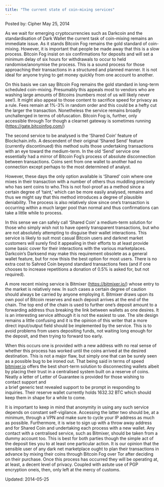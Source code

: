 ```yaml
---
title: "The current state of coin-mixing services"
---
```


Posted by: Cipher </span>
<span>May 25, 2014</span>

<p>As we wait for emerging cryptocurrencies such as Darkcoin and the standardisation of Dark Wallet the current task of coin-mixing remains an immediate issue. As it stands Bitcoin Fog remains the gold standard of coin-mixing. However, it is important that people be made away that this is a slow process. Bitcoin Fog insist on six confirmations for deposits and will set a minimum delay of six hours for withdrawals to occur to held randomise/anonymise the process. This is a sound process for those approaching their transactions in a structured and planned manner. It is not ideal for anyone trying to get money quickly from one account to another.</p>
<p>On this basis we can say Bitcoin Fog remains the gold standard in long-term scheduled coin-mixing. Presumably this appeals most to vendors who are washing large amounts of Bitcoins (numbers most of us will likely never see!). It might also appeal to those content to sacrifice speed for privacy as a rule. Fees remain at 1%-3% in random order and this could be a hefty cut the larger the transaction. Nonetheless the service remains broadly unchallenged in terms of obfuscation. Bitcoin Fog is, further, only accessible through Tor though a clearnet gateway is sometimes running (<a href="https://gate.bitcoinfog.com/" target="_blank">https://gate.bitcoinfog.com/</a>)</p>
<p>The second service to be analysed is the ‘Shared Coin’ feature of Blockchain.info. A descendent of their original ‘Shared Send’ feature (currently discontinued) this method suits those undertaking transactions with an eye toward the medium-term. In the old ‘Send’ service one essentially had a mirror of Bitcoin Fog’s process of absolute disconnection between transactions. Coins sent from one wallet to another had no connection except perhaps to the most determined of analyst.</p>
<p>However, these days the only option available is ‘Shared’ coin where one mixes in their transaction with a number of others thus muddling precisely who has sent coins to who.This is not fool-proof as a method since a certain degree of ‘taint,’ which can be more easily analysed, remains and thus we might say that this method introduces a degree of plausible deniability. The process is also relatively slow since one’s transaction is occurring within a much larger pool than normal and thus confirmations can take a little while to process.</p>
<p>In this sense we can safely call ‘Shared Coin’ a medium-term solution for those who simply wish not to have openly transparent transactions, but who are not absolutely attempting to disguise their wallet interactions. This service is likely to suit most casual Bitcoin users and darknet market customers will surely find it appealing in their efforts to at least provide some basic cover for their interactions with the various marketplaces. Darkcoin’s Darksend may make this requirement obsolete as a general wallet feature, but for now thisis the best option for most users. There is no extra cost to Sahred Coin beyond standard transactions fees (and if one chooses to increase repetitions a donation of 0.5% is asked for, but not required).</p>
<p>A more recent mixing service is Bitmixer (<a href="https://bitmixer.io/" target="_blank">https://bitmixer.io/</a>) whose entry to the market is relatively new. In such cases a certain degree of caution should always be carried by anyone employing it. Bitmixer draws upon its own pool of Bitcoin reserves and each deposit arrives at the end of the chain. The top end of the chain is used to further one’s deposit amount to a forwarding address thus breaking the link between wallets as one desires. It is an interesting service although it is not the easiest to use. The site design remains a little confusing and it is the opinion of this writer that a more direct input/output field should be implemented by the service. This is to avoid problems from users depositing funds, not waiting long enough for the deposit, and then trying to forward too early.</p>
<p>When this occurs one is provided with a new address with no real sense of whether this process has worked until the coins arrived at the desired destination. This is not a major flaw, but simply one that can be surely seen as a possible bug to be ironed out. That being said in terms of speed <a href="http://bitmixer.io" target="_blank">bitmixer.io</a> offers the best short-term solution to disconnecting wallets albeit by placing their trust in a centralised system built on a reserve of coins. Neatly a letter of Letter of Guarantee is provided for those wishing to contact support and<br />
    a brief generic test revealed support to be prompt in responding to inquiries. Their reserve wallet currently holds 1632.32 BTC which should keep them in shape for a while to come.</p>
<p>It is important to keep in mind that anonymity in using any such service depends on constant self-vigilance. Accessing the latter two should be, at a minimum, through a VPN and make sure to cycle your IP address as much as possible. Furthermore, it is wise to sign up with a throw away address and for Shared Coin and undertaking each process with a new wallet. Any contact with a centralised service, such as Bitmixer, should be taken from a dummy account too. This is best for both parties though the simple act of the deposit ties you to at least one particular action. It is our opinion that the sensible user of any dark net marketplace ought to plan their transactions in advance by mixing their coins through Bitcoin Fog over Tor after deciding on their purchase. Once this process has occurred they will be operating at, at least, a decent level of privacy. Coupled with astute use of PGP encryption oneis, then, only left at the mercy of customs.</p>

Updated: 2014-05-25
    
